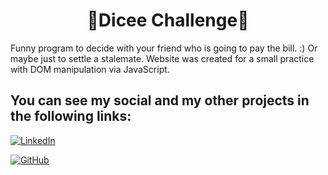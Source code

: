 <h1 align = 'center'>🎲Dicee Challenge🎲</h1>

Funny program to decide with your friend who is going to pay the bill. :) Or maybe just to settle a stalemate.
Website was created for a small practice with DOM manipulation via JavaScript.

## You can see my social and my other projects in the following links:

[![LinkedIn](https://img.shields.io/badge/linkedin-%230077B5.svg?style=for-the-badge&logo=linkedin&logoColor=white)](https://linkedin.com/in/maksymdosiuk)

[![GitHub](https://img.shields.io/badge/github-%23121011.svg?style=for-the-badge&logo=github&logoColor=white)](https://github.com/781calmstate?tab=repositories)
